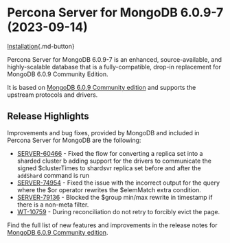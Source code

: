 # Percona Server for MongoDB 6.0.9-7 (2023-09-14)

[Installation](../install/index.md){.md-button}


Percona Server for MongoDB 6.0.9-7 is an enhanced, source-available, and highly-scalable database that is a
fully-compatible, drop-in replacement for MongoDB 6.0.9 Community Edition.

It is based on [MongoDB 6.0.9 Community edition](https://www.mongodb.com/docs/v6.0/release-notes/6.0/#6.0.9---aug-14--2023) and supports the upstream protocols and drivers.


## Release Highlights

Improvements and bug fixes, provided by MongoDB and included in Percona Server for MongoDB are the following:

* [SERVER-60466](https://jira.mongodb.org/browse/SERVER-60466) - Fixed the flow for converting a replica set into a sharded cluster b adding support for the drivers to communicate the signed $clusterTimes to shardsvr replica set before and after the `addShard` command is run 
* [SERVER-74954](https://jira.mongodb.org/browse/SERVER-74954) - Fixed the issue with the incorrect output for the query where the $or operator rewrites the $elemMatch extra condition.
* [SERVER-79136](https://jira.mongodb.org/browse/SERVER-79136) - Blocked the $group min/max rewrite in timestamp if there is a non-meta filter.
* [WT-10759](https://jira.mongodb.org/browse/WT-10759) - During reconciliation do not retry to forcibly evict the page.


Find the full list of new features and improvements in the release notes for [MongoDB 6.0.9 Community edition](https://www.mongodb.com/docs/v6.0/release-notes/6.0/#6.0.9---aug-14--2023).




